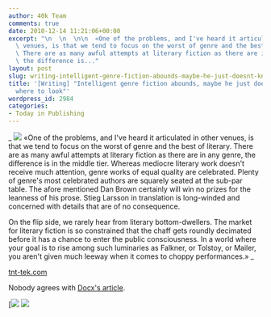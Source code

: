 ```yaml
---
author: 40k Team
comments: true
date: 2010-12-14 11:21:06+00:00
excerpt: "\n  \n  \n\n  «One of the problems, and I've heard it articulated in other\
  \ venues, is that we tend to focus on the worst of genre and the best of literary.\
  \ There are as many awful attempts at literary fiction as there are in any genre,\
  \ the difference is..."
layout: post
slug: writing-intelligent-genre-fiction-abounds-maybe-he-just-doesnt-know-where-to-look
title: '[Writing] "Intelligent genre fiction abounds, maybe he just doesn''t know
  where to look"'
wordpress_id: 2984
categories:
- Today in Publishing
---
```



  


  _
![](http://www.40kbooks.com/wp-content/uploads/quote1.jpg)
  «One of the problems, and I've heard it articulated in other venues, is that we tend to focus on the worst of genre and the best of literary. There are as many awful attempts at literary fiction as there are in any genre, the difference is in the middle tier. Whereas mediocre literary work doesn't receive much attention, genre works of equal quality are celebrated. Plenty of genre's most celebrated authors are squarely seated at the sub-par table. The afore mentioned Dan Brown certainly will win no prizes for the leanness of his prose. Stieg Larsson in translation is long-winded and concerned with details that are of no consequence.
  

On the flip side, we rarely hear from literary bottom-dwellers. The market for literary fiction is so constrained that the chaff gets roundly decimated before it has a chance to enter the public consciousness. In a world where your goal is to rise among such luminaries as Falkner, or Tolstoy, or Mailer, you aren't given much leeway when it comes to choppy performances.»
_  

[tnt-tek.com](http://tinyurl.com/2wnc32h)






Nobody agrees with [Docx's article](http://www.40kbooks.com/?p=2962).





[![](http://www.bookcafe.net/filtr/t1.png)
[![](http://www.bookcafe.net/filtr/f1.png)](http://www.facebook.com/pages/40k/122586614419616)


 
    
